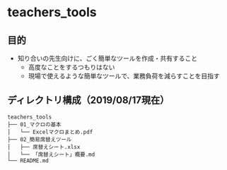# teachers_tools
## 目的
- 知り合いの先生向けに、ごく簡単なツールを作成・共有すること
    - 高度なことをするつもりはない
    - 現場で使えるような簡単なツールで、業務負荷を減らすことを目指す

## ディレクトリ構成（2019/08/17現在）
```
teachers_tools
├── 01_マクロの基本
│   └── Excelマクロまとめ.pdf
├── 02_簡易席替えツール
│   ├── 席替えシート.xlsx
│   └── 「席替えシート」概要.md
└── README.md
```
